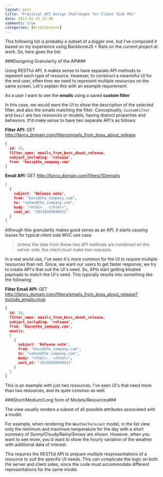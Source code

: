 ```yaml
---
layout: post
title: "Practical API Design Challenges for Client Side MVC"
date: 2013-02-25 22:40
comments: true
categories: [Architecture]
---
```


This following list is probably a subset of a bigger one, but I've composed it based on my experience using BackboneJS + Rails on the current project at work. So, here goes the list:

###Designing Granularity of the API###

Using RESTful API, it makes sense to have separate API methods to repesent each type of resource. However, to construct a meaninful UI for the end user, often time we need to represent multiple resources on the same screen. Let's explain this with an example requirement:

As a user I want to see the **emails** using a saved **custom filter**

In this case, we would want the UI to show the description of the selected filter, and also the emails matching the filter. Conceptually, <code>CustomFilter</code> and <code>Email</code> are two resources or models, having distinct properties and behaviors. It'd make sense to have two separate API's as follows:

**Filter API:**
GET http://fancy_domain.com/filters/emails_from_boss_about_release

```json
{
  id: 10,
  filter_name: emails_from_boss_about_release,
  subject_including: 'release',
  from: 'boss@the_company.com'
}
```

**Email API:**
GET http://fancy_domain.com/filters/10/emails

```json
[
  {
    subject: 'Release note',
    from: "boss@the_company.com",
    to: "sohan@the_company.com",
    body: "<html>.. </html>",
    sent_at: "20130102040511"
  }
]
```

Although this granularity makes good sense as an API, it starts causing issues for typical client side MVC use case.

>Unless the data from these two API methods are combined on the server side, the client must make two requests.

In a real world use, I've seen it's more common for the UI to require multiple resources than not. Since, we want our users to get faster response, we try to create API's that suit the UI's need. So, APIs start getting bloated payloads to match the UI's need. This typically results into something like the following:

**Filter Email API:**
GET http://fancy_domain.com/filters/emails_from_boss_about_release?include_emails=true

```json
{
  id: 10,
  filter_name: emails_from_boss_about_release,
  subject_including: 'release',
  from: 'boss@the_company.com',
  emails:
  [
    {
      subject: 'Release note',
      from: "boss@the_company.com",
      to: "sohan@the_company.com",
      body: "<html>.. </html>",
      sent_at: "20130102040511"
    }
  ]
}
```

This is an example with just two resources. I've seen UI's that need more than two resources, and its quite common as well.

###Short/Medium/Long form of Models/Resources###

The view usually renders a subset of all possible attributes associated with a model.

For example, when rendering the <code>WeatherForecast</code> model, in the list view only the minimum and maximum temperature for the day with a short summary of Sunny/Cloudy/Rainy/Snowy are shown. However, when you want to see more, you'd want to show the hourly variation of the weather with additional data of interest.

This requires the RESTful API to prepare multiple respresentations of a resource to suit the specific UI needs. This can complicate the logic on both the server and client sides, since the code must accommodate different representations for the same model.


